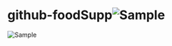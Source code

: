 # github-foodSupp![Sample](https://user-images.githubusercontent.com/127491524/230026903-389855e0-5b04-46d3-8fc3-49f6cf25c11b.jpg)
![Sample](https://user-images.githubusercontent.com/127491524/230026957-2f22f644-f23c-4d04-bb0a-e1cddd39ffdd.jpg)
